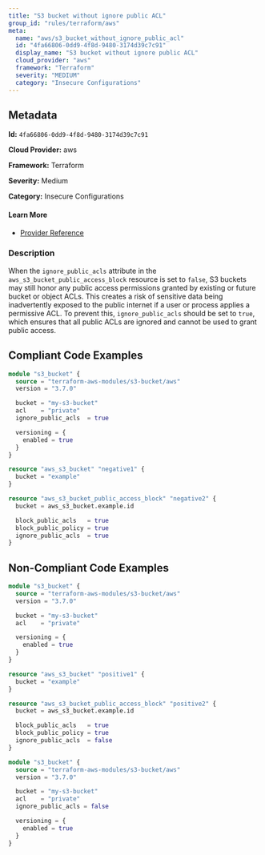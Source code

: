 ```yaml
---
title: "S3 bucket without ignore public ACL"
group_id: "rules/terraform/aws"
meta:
  name: "aws/s3_bucket_without_ignore_public_acl"
  id: "4fa66806-0dd9-4f8d-9480-3174d39c7c91"
  display_name: "S3 bucket without ignore public ACL"
  cloud_provider: "aws"
  framework: "Terraform"
  severity: "MEDIUM"
  category: "Insecure Configurations"
---
```

## Metadata

**Id:** `4fa66806-0dd9-4f8d-9480-3174d39c7c91`

**Cloud Provider:** aws

**Framework:** Terraform

**Severity:** Medium

**Category:** Insecure Configurations

#### Learn More

 - [Provider Reference](https://registry.terraform.io/providers/hashicorp/aws/latest/docs/resources/s3_bucket_public_access_block)

### Description

 When the `ignore_public_acls` attribute in the `aws_s3_bucket_public_access_block` resource is set to `false`, S3 buckets may still honor any public access permissions granted by existing or future bucket or object ACLs. This creates a risk of sensitive data being inadvertently exposed to the public internet if a user or process applies a permissive ACL. To prevent this, `ignore_public_acls` should be set to `true`, which ensures that all public ACLs are ignored and cannot be used to grant public access.


## Compliant Code Examples
```terraform
module "s3_bucket" {
  source = "terraform-aws-modules/s3-bucket/aws"
  version = "3.7.0"

  bucket = "my-s3-bucket"
  acl    = "private"
  ignore_public_acls  = true

  versioning = {
    enabled = true
  }
}

```

```terraform
resource "aws_s3_bucket" "negative1" {
  bucket = "example"
}

resource "aws_s3_bucket_public_access_block" "negative2" {
  bucket = aws_s3_bucket.example.id

  block_public_acls   = true
  block_public_policy = true
  ignore_public_acls  = true
}

```
## Non-Compliant Code Examples
```terraform
module "s3_bucket" {
  source = "terraform-aws-modules/s3-bucket/aws"
  version = "3.7.0"

  bucket = "my-s3-bucket"
  acl    = "private"

  versioning = {
    enabled = true
  }
}

```

```terraform
resource "aws_s3_bucket" "positive1" {
  bucket = "example"
}

resource "aws_s3_bucket_public_access_block" "positive2" {
  bucket = aws_s3_bucket.example.id

  block_public_acls   = true
  block_public_policy = true
  ignore_public_acls  = false
}

```

```terraform
module "s3_bucket" {
  source = "terraform-aws-modules/s3-bucket/aws"
  version = "3.7.0"

  bucket = "my-s3-bucket"
  acl    = "private"
  ignore_public_acls = false

  versioning = {
    enabled = true
  }
}

```